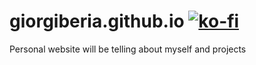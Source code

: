 # giorgiberia.github.io [![ko-fi](https://www.ko-fi.com/img/githubbutton_sm.svg)](https://ko-fi.com/A0A01DXRI)
Personal website will be telling about myself and projects

